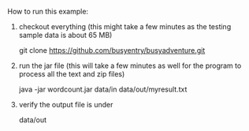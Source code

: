 How to run this example:

1) checkout everything (this might take a few minutes as the testing sample data is about 65 MB)
	
	git clone https://github.com/busyentry/busyadventure.git
	
2) run the jar file (this will take a few minutes as well for the program to process all the text and zip files)

	java -jar wordcount.jar data/in data/out/myresult.txt
	
3) verify the output file is under

	data/out	
	
	
